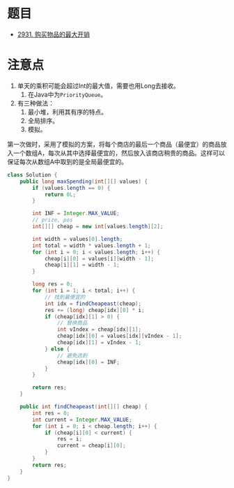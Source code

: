 

# 题目

- [2931. 购买物品的最大开销](https://leetcode.cn/problems/maximum-spending-after-buying-items/)

# 注意点

1. 单天的乘积可能会超过Int的最大值，需要也用Long去接收。
	1. 在Java中为`PriorityQueue`。
2. 有三种做法：
	1. 最小堆，利用其有序的特点。
	2. 全局排序。
	3. 模拟。

第一次做时，采用了模拟的方案，将每个商店的最后一个商品（最便宜）的商品放入一个数组A，每次从其中选择最便宜的，然后放入该商店稍贵的商品。这样可以保证每次从数组A中取到的是全局最便宜的。

```java
class Solution {
    public long maxSpending(int[][] values) {
        if (values.length == 0) {
            return 0L;
        }

        int INF = Integer.MAX_VALUE;
        // prize, pos
        int[][] cheap = new int[values.length][2];

        int width = values[0].length;
        int total = width * values.length + 1;
        for (int i = 0; i < values.length; i++) {
            cheap[i][0] = values[i][width - 1];
            cheap[i][1] = width - 1;
        }

        long res = 0;
        for (int i = 1; i < total; i++) {
            // 找到最便宜的
            int idx = findCheapeast(cheap);
            res += (long) cheap[idx][0] * i;
            if (cheap[idx][1] > 0) {
                // 替换商品
                int vIndex = cheap[idx][1];
                cheap[idx][0] = values[idx][vIndex - 1];
                cheap[idx][1] = vIndex - 1;
            } else {
                // 避免选到
                cheap[idx][0] = INF;
            }
        }

        return res;
    }

    public int findCheapeast(int[][] cheap) {
        int res = 0;
        int current = Integer.MAX_VALUE;
        for (int i = 0; i < cheap.length; i++) {
            if (cheap[i][0] < current) {
                res = i;
                current = cheap[i][0];
            }
        }
        return res;
    }
}
```